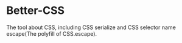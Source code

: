 # Better-CSS
The tool about CSS, including CSS serialize and CSS selector name escape(The polyfill of CSS.escape).
